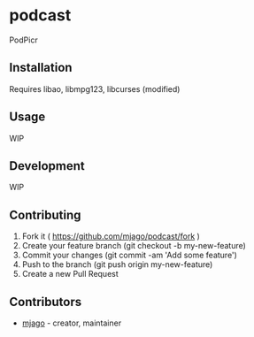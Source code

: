 # podcast

PodPicr

## Installation

Requires libao, libmpg123, libcurses (modified)

## Usage

WIP

## Development

WIP

## Contributing

1. Fork it ( https://github.com/mjago/podcast/fork )
2. Create your feature branch (git checkout -b my-new-feature)
3. Commit your changes (git commit -am 'Add some feature')
4. Push to the branch (git push origin my-new-feature)
5. Create a new Pull Request

## Contributors

- [mjago](https://github.com/mjago) - creator, maintainer
